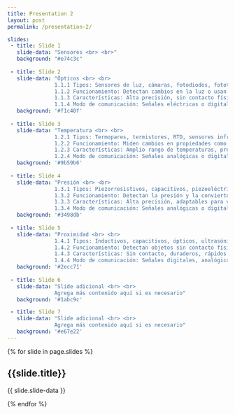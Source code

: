 ```yaml
---
title: Presentation 2
layout: post
permalink: /presentation-2/

slides:
 - title: Slide 1
   slide-data: "Sensores <br> <br>"
   background: "#e74c3c"
     
 - title: Slide 2
   slide-data: "Ópticos <br> <br> 
               1.1.1 Tipos: Sensores de luz, cámaras, fotodiodos, fototransistores, infrarrojos <br>
               1.1.2 Funcionamiento: Detectan cambios en la luz o usan la luz para medir propiedades físicas <br>
               1.1.3 Características: Alta precisión, sin contacto físico, rápidos, versátiles <br>
               1.1.4 Modo de comunicación: Señales eléctricas o digitales <br>"
   background: '#f1c40f'
   
 - title: Slide 3
   slide-data: "Temperatura <br> <br> 
               1.2.1 Tipos: Termopares, termistores, RTD, sensores infrarrojos <br>
               1.2.2 Funcionamiento: Miden cambios en propiedades como resistencia eléctrica o radiación térmica <br>
               1.2.3 Características: Amplio rango de temperaturas, precisión variable según el tipo de sensor <br>
               1.2.4 Modo de comunicación: Señales analógicas o digitales <br>"
   background: '#9b59b6'
   
 - title: Slide 4
   slide-data: "Presión <br> <br> 
               1.3.1 Tipos: Piezorresistivos, capacitivos, piezoeléctricos, de resonancia <br>
               1.3.2 Funcionamiento: Detectan la presión y la convierten en una señal eléctrica proporcional <br>
               1.3.3 Características: Alta precisión, adaptables para varios rangos de presión <br>
               1.3.4 Modo de comunicación: Señales analógicas o digitales <br>"
   background: '#3498db'
   
 - title: Slide 5
   slide-data: "Proximidad <br> <br> 
               1.4.1 Tipos: Inductivos, capacitivos, ópticos, ultrasónicos <br>
               1.4.2 Funcionamiento: Detectan objetos sin contacto físico usando ondas electromagnéticas o ultrasónicas <br>
               1.4.3 Características: Sin contacto, duraderos, rápidos en la detección <br>
               1.4.4 Modo de comunicación: Señales digitales, analógicas o inalámbricas <br>"
   background: '#2ecc71'
   
 - title: Slide 6
   slide-data: "Slide adicional <br> <br> 
               Agrega más contenido aquí si es necesario"
   background: '#1abc9c'

 - title: Slide 7
   slide-data: "Slide adicional <br> <br> 
               Agrega más contenido aquí si es necesario"
   background: '#e67e22'
---
```


{% for slide in page.slides %}
                    
<section data-background="{% if slide.background %}{{slide.background}}{% else %}{{page.background}}{% endif %}"><h1>{{slide.title}}</h1>{{ slide.slide-data }}</section>
                    
{% endfor %}
